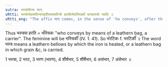 ```yaml
---
sutra: भस्त्रादिभ्यः ष्ठन्
vRtti: भस्त्रेत्येवमादिभ्यस्तृतीयासमर्थेभ्यो हरतीत्येतस्मिन्नर्थे ष्ठन्प्रत्ययो भवति ॥
vRtti_eng: "The affix ष्ठन् comes, in the sense of 'he conveys', after the words '_bhastra_ &c' being in the third case in construction,"
---
```

Thus भस्त्रया हरति = भ꣡स्त्रिकः "who conveys by means of a leathern bag, a carrier". The feminine will be भस्त्रिकी꣡ (IV. 1. 41). So भ꣡रटिकः f. भरटिकी꣡ ॥ The word भस्त्र means a leathern bellows by which the iron is heated, or a leathern bag in which grain &c, is carried. 

1 भस्त्रा, 2 भरट, 3 भरण (भारण), 4 शीर्षभार, 5 शीर्षेभार, 6 असंभार, 7 अंसेभार ॥
